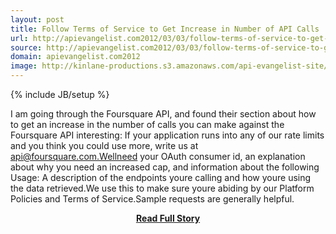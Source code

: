 ```yaml
---
layout: post
title: Follow Terms of Service to Get Increase in Number of API Calls
url: http://apievangelist.com2012/03/03/follow-terms-of-service-to-get-increase-in-number-of-api-calls/
source: http://apievangelist.com2012/03/03/follow-terms-of-service-to-get-increase-in-number-of-api-calls/
domain: apievangelist.com2012
image: http://kinlane-productions.s3.amazonaws.com/api-evangelist-site/blog/foursquare_logo.png
---
```

{% include JB/setup %}<p>I am going through the Foursquare API, and found their section about how to get an increase in the number of calls you can make against the Foursquare API interesting: If your application runs into any of our rate limits and you think you could use more, write us at api@foursquare.com.Wellneed your OAuth consumer id, an explanation about why you need an increased cap, and information about the following  Usage: A description of the endpoints youre calling and how youre using the data retrieved.We use this to make sure youre abiding by our Platform Policies and Terms of Service.Sample requests are generally helpful.</p>
<center><p><a href="http://apievangelist.com2012/03/03/follow-terms-of-service-to-get-increase-in-number-of-api-calls/" style='padding:25px; font-sze:18px; font-weight: bold;'>Read Full Story</a></p></center>
